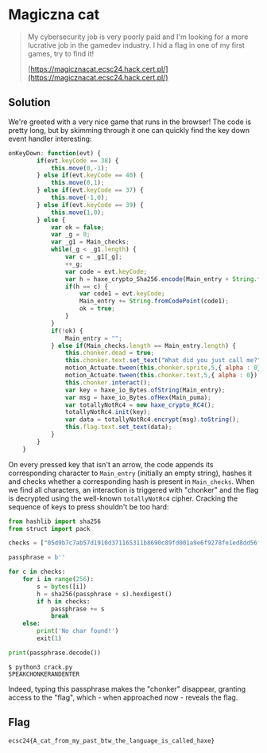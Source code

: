 # Magiczna cat

> My cybersecurity job is very poorly paid and I'm looking for a more lucrative job in the gamedev industry. I hid a flag in one of my first games, try to find it!
>
> [https://magicznacat.ecsc24.hack.cert.pl/](https://magicznacat.ecsc24.hack.cert.pl/)

## Solution
We're greeted with a very nice game that runs in the browser! The code is pretty long, but by skimming through it one can quickly find the key down event handler interesting:
```javascript
onKeyDown: function(evt) {
		if(evt.keyCode == 38) {
			this.move(0,-1);
		} else if(evt.keyCode == 40) {
			this.move(0,1);
		} else if(evt.keyCode == 37) {
			this.move(-1,0);
		} else if(evt.keyCode == 39) {
			this.move(1,0);
		} else {
			var ok = false;
			var _g = 0;
			var _g1 = Main_checks;
			while(_g < _g1.length) {
				var c = _g1[_g];
				++_g;
				var code = evt.keyCode;
				var h = haxe_crypto_Sha256.encode(Main_entry + String.fromCodePoint(code));
				if(h == c) {
					var code1 = evt.keyCode;
					Main_entry += String.fromCodePoint(code1);
					ok = true;
				}
			}
			if(!ok) {
				Main_entry = "";
			} else if(Main_checks.length == Main_entry.length) {
				this.chonker.dead = true;
				this.chonker.text.set_text("What did you just call me?");
				motion_Actuate.tween(this.chonker.sprite,5,{ alpha : 0}).delay(1);
				motion_Actuate.tween(this.chonker.text,5,{ alpha : 0}).delay(1);
				this.chonker.interact();
				var key = haxe_io_Bytes.ofString(Main_entry);
				var msg = haxe_io_Bytes.ofHex(Main_puma);
				var totallyNotRc4 = new haxe_crypto_RC4();
				totallyNotRc4.init(key);
				var data = totallyNotRc4.encrypt(msg).toString();
				this.flag.text.set_text(data);
			}
		}
	}
```

On every pressed key that isn't an arrow, the code appends its corresponding character to `Main_entry` (initially an empty string), hashes it and checks whether a corresponding hash is present in `Main_checks`. When we find all characters, an interaction is triggered with "chonker" and the flag is decrypted using the well-known `totallyNotRc4` cipher. Cracking the sequence of keys to press shouldn't be too hard:
```python
from hashlib import sha256
from struct import pack

checks = ["05d9b7c7ab57d1910d371165311b8690c89fd001a9e6f9278fe1ed8dd56f0788","1778e423d6d629d89c2f839814378cebdb54d167bb8d43143e7e7052ba390546","1f5998b5f01949b961b0189099f8af47a73da3cce4521fd7d932d3ae518106f1","340575f433c680e201a894e51bc5c6cb16b2d09a26938ff0ac35a6aeed3dd66b","4b9a236f5587b132745a993b2f8736a20ab3bf6aeb1c0dc4c24b794de3cc7e4a","5880d0caa9c6f152151c5f5d935139f34a9f850a9f5c5e81976c3ced48ef5ba0","5c7bb34803e9a28c2b3ff34373ae01d34a9116688e0153f006f59bdc4f21f0c1","687d68de9d92a2a6d4765c2e372ae41fdd42534b285934b35606a1a69aeca453","8de0b3c47f112c59745f717a626932264c422a7563954872e237b223af4ad643","945f07d2c12bf634dfa8edab9a914732e276e975deb24139cca765bcee5b4d4c","966fc9246a0db76e33308466ec84582061b123f1f4c6c1ff8851821472d17a05","a79af54bb80ae8664c68ef9cd02fa4adb814d350eca3da517dd4590ea5b12912","ac21b3d2df2fb1f258358747cc0ab3458bec3b6a96ffda13ee66929ea80f0a46","bb5ebee9fa8db78b93f8f6bd15e8af72ea5678514e13ab62bb468d97b8e76b7e","cb0fecfd6feaef33c38a7c82ce6f662ca13ea357caac699e45a436bf702db8c6","d21e5e50b6510751e1a4631e158ddc4ab53b626a0342c636f2c58dd8536f851c","e652823acb97d1510826d83092f6f059d237af6d28d04d89c0eab3c2397cea82","e9e35bd4379f5ac0064353a2171e8ad4d7923570d4c57807b679a03e954b99cd","f5aeb0b6798a7470cf56920ff59e499d0e5e8d0eda7049b533a97c5f31c93e8b","f7e9e9e28ce567b8b6601d8284f2848e810376be8d00f536b0c438407c64a114"]

passphrase = b''

for c in checks:
    for i in range(256):
        s = bytes([i])
        h = sha256(passphrase + s).hexdigest()
        if h in checks:
            passphrase += s
            break
    else:
        print('No char found!')
        exit(1)

print(passphrase.decode())
```

```
$ python3 crack.py 
SPEAKCHONKERANDENTER
```

Indeed, typing this passphrase makes the "chonker" disappear, granting access to the "flag", which - when approached now - reveals the flag.

## Flag
`ecsc24{A_cat_from_my_past_btw_the_language_is_called_haxe}`
